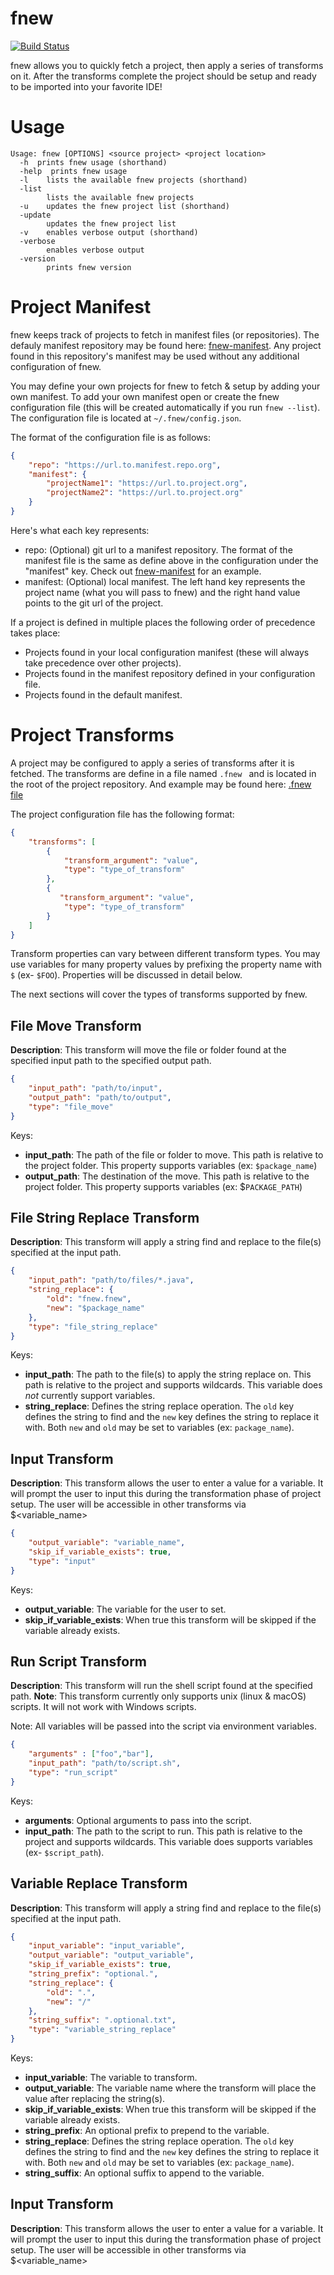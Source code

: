 # fnew
[![Build Status](https://travis-ci.com/ncipollo/fnew.svg?branch=master)](https://travis-ci.com/ncipollo/fnew)

fnew allows you to quickly fetch a project, then apply a series of transforms on it. After the transforms complete the project should be setup and ready to be imported into your favorite IDE!

# Usage
```
Usage: fnew [OPTIONS] <source project> <project location>
  -h  prints fnew usage (shorthand)
  -help  prints fnew usage
  -l	lists the available fnew projects (shorthand)
  -list
    	lists the available fnew projects
  -u	updates the fnew project list (shorthand)
  -update
    	updates the fnew project list
  -v	enables verbose output (shorthand)
  -verbose
    	enables verbose output
  -version
    	prints fnew version
```

# Project Manifest
fnew keeps track of projects to fetch in manifest files (or repositories). The defauly manifest repository may be found here: 
[fnew-manifest](https://github.com/file-new/fnew-manifest). Any project found in this repository's manifest may be used without any additional configuration of fnew.

You may define your own projects for fnew to fetch & setup by adding your own manifest. To add your own manifest open or create the fnew configuration file (this will be created automatically if you run `fnew --list`). The configuration file is located at `~/.fnew/config.json`.

The format of the configuration file is as follows:
```json
{
    "repo": "https://url.to.manifest.repo.org",
    "manifest": {
        "projectName1": "https://url.to.project.org",
        "projectName2": "https://url.to.project.org"
    }
}
```
Here's what each key represents:
* repo: (Optional) git url to a manifest repository. The format of the manifest file is the same as define above in the configuration under the "manifest" key. Check out [fnew-manifest](https://github.com/file-new/fnew-manifest) for an example.
* manifest: (Optional) local manifest. The left hand key represents the project name (what you will pass to fnew) and the right hand value points to the git url of the project.

If a project is defined in multiple places the following order of precedence takes place:
* Projects found in your local configuration manifest (these will always take precedence over other projects).
* Projects found in the manifest repository defined in your configuration file.
* Projects found in the default manifest.

# Project Transforms
A project may be configured to apply a series of transforms after it is fetched. The transforms are define in a file named `.fnew ` and is located in the root of the project repository. And example may be found here: [.fnew file](https://github.com/file-new/fnew-test-project/blob/master/.fnew)

The project configuration file has the following format:
```json
{
    "transforms": [
        {
            "transform_argument": "value",
            "type": "type_of_transform"
        },
        {
           "transform_argument": "value",
            "type": "type_of_transform"
        }
    ]
}
```

Transform properties can vary between different transform types. You may use variables for many property values by prefixing the property name with `$` (ex- `$FOO`). Properties will be discussed in detail below.

The next sections will cover the types of transforms supported by fnew.

## File Move Transform
**Description**: This transform will move the file or folder found at the specified input path to the specified output path.

```json
{
    "input_path": "path/to/input",
    "output_path": "path/to/output",
    "type": "file_move"
}
```
Keys:
* **input_path**: The path of the file or folder to move. This path is relative to the project folder. This property supports variables (ex: `$package_name`)
* **output_path**: The destination of the move. This path is relative to the project folder. This property supports variables (ex: $`PACKAGE_PATH`)

## File String Replace Transform
**Description**: This transform will apply a string find and replace to the file(s) specified at the input path. 

```json
{
    "input_path": "path/to/files/*.java",
    "string_replace": {
        "old": "fnew.fnew",
        "new": "$package_name"
    },
    "type": "file_string_replace"
}
```
Keys:
* **input_path**: The path to the file(s) to apply the string replace on. This path is relative to the project and supports wildcards. This variable does *not* currently support variables.
* **string_replace**: Defines the string replace operation. The `old` key defines the string to find and the `new` key defines the string to replace it with. Both `new` and `old` may be set to variables (ex: `package_name`).

## Input Transform
**Description**: This transform allows the user to enter a value for a variable. It will prompt the user to input this during the transformation phase of project setup. The user will be accessible in other transforms via $<variable_name>

```json
{
    "output_variable": "variable_name",
    "skip_if_variable_exists": true,
    "type": "input"
}
```
Keys:
* **output_variable**: The variable for the user to set.
* **skip_if_variable_exists**: When true this transform will be skipped if the variable already exists.

## Run Script Transform
**Description**: This transform will run the shell script found at the specified path. **Note**: This transform currently only supports unix (linux & macOS) scripts. It will not work with Windows scripts.

Note: All variables will be passed into the script via environment variables.

```json
{
    "arguments" : ["foo","bar"],
    "input_path": "path/to/script.sh",
    "type": "run_script"
}
```
Keys:
* **arguments**: Optional arguments to pass into the script.
* **input_path**: The path to the script to run. This path is relative to the project and supports wildcards. This variable does supports variables (ex- `$script_path`).

## Variable Replace Transform
**Description**: This transform will apply a string find and replace to the file(s) specified at the input path. 

```json
{
    "input_variable": "input_variable",
    "output_variable": "output_variable",
    "skip_if_variable_exists": true,
    "string_prefix": "optional.",
    "string_replace": {
        "old": ".",
        "new": "/"
    },
    "string_suffix": ".optional.txt",
    "type": "variable_string_replace"
}
```
Keys:
* **input_variable**: The variable to transform.
* **output_variable**: The variable name where the transform will place the value after replacing the string(s).
* **skip_if_variable_exists**: When true this transform will be skipped if the variable already exists.
* **string_prefix**: An optional prefix to prepend to the variable.
* **string_replace**: Defines the string replace operation. The `old` key defines the string to find and the `new` key defines the string to replace it with. Both `new` and `old` may be set to variables (ex: `package_name`).
* **string_suffix**: An optional suffix to append to the variable.

## Input Transform
**Description**: This transform allows the user to enter a value for a variable. It will prompt the user to input this during the transformation phase of project setup. The user will be accessible in other transforms via $<variable_name>

